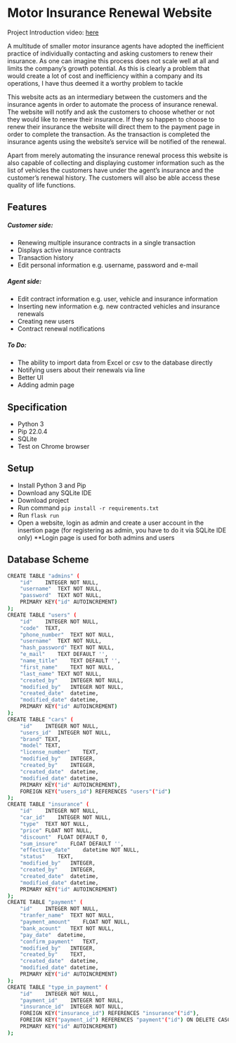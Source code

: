 # Motor Insurance Renewal Website
Project Introduction video: [here](https://www.youtube.com/watch?v=oIk2hTPxFqs "here")

A multitude of smaller motor insurance agents have adopted the inefficient practice of individually contacting and asking customers to renew their insurance. As one can imagine this process does not scale well at all and limits the company’s growth potential. As this is clearly a problem that would create a lot of cost and inefficiency within a company and its operations, I have thus deemed it a worthy problem to tackle
 
This website acts as an intermediary between the customers and the insurance agents in order to automate the process  of insurance renewal. The website will notify and ask the customers to choose whether or not they would like to renew their insurance. If they so happen to choose to renew their insurance the website will direct them to the payment page in order to complete the transaction. As the transaction is completed the insurance agents using the website’s service will be notified of the renewal.
 
Apart from merely automating the insurance renewal process this website is also capable of collecting and displaying customer information such as the list of vehicles the customers have under the agent’s insurance and the customer’s renewal history. The customers will also be able access these quality of life functions.

## Features
##### Customer side:
- Renewing multiple insurance contracts in a single transaction
- Displays active insurance contracts
- Transaction history
- Edit personal information e.g. username, password and e-mail

##### Agent side:
- Edit contract information e.g. user, vehicle and insurance information
- Inserting new information e.g. new contracted vehicles and insurance renewals
- Creating new users
- Contract renewal notifications

##### To Do:
- The ability to import data from Excel or csv to the database directly
- Notifying users about their renewals via line
- Better UI
- Adding admin page

## Specification
- Python 3
- Pip 22.0.4
- SQLite
- Test on Chrome browser

## Setup
- Install Python 3 and Pip
- Download any SQLite IDE
- Download project
- Run command `pip install -r requirements.txt`
- Run `flask run`
- Open a website, login as admin and create a user account in the insertion page (for registering as admin, you have to do it via SQLite IDE only)
**Login page is used for both admins and users

## Database Scheme
```sh
CREATE TABLE "admins" (
	"id"	INTEGER NOT NULL,
	"username"	TEXT NOT NULL,
	"password"	TEXT NOT NULL,
	PRIMARY KEY("id" AUTOINCREMENT)
);
CREATE TABLE "users" (
	"id"	INTEGER NOT NULL,
	"code"	TEXT,
	"phone_number"	TEXT NOT NULL,
	"username"	TEXT NOT NULL,
	"hash_password"	TEXT NOT NULL,
	"e_mail"	TEXT DEFAULT '',
	"name_title"	TEXT DEFAULT '',
	"first_name"	TEXT NOT NULL,
	"last_name"	TEXT NOT NULL,
	"created_by"	INTEGER NOT NULL,
	"modified_by"	INTEGER NOT NULL,
	"created_date"	datetime,
	"modified_date"	datetime,
	PRIMARY KEY("id" AUTOINCREMENT)
);
CREATE TABLE "cars" (
	"id"	INTEGER NOT NULL,
	"users_id"	INTEGER NOT NULL,
	"brand"	TEXT,
	"model"	TEXT,
	"license_number"	TEXT,
	"modified_by"	INTEGER,
	"created_by"	INTEGER,
	"created_date"	datetime,
	"modified_date"	datetime,
	PRIMARY KEY("id" AUTOINCREMENT),
	FOREIGN KEY("users_id") REFERENCES "users"("id")
);
CREATE TABLE "insurance" (
	"id"	INTEGER NOT NULL,
	"car_id"	INTEGER NOT NULL,
	"type"	TEXT NOT NULL,
	"price"	FLOAT NOT NULL,
	"discount"	FLOAT DEFAULT 0,
	"sum_insure"	FLOAT DEFAULT '',
	"effective_date"	datetime NOT NULL,
	"status"	TEXT,
	"modified_by"	INTEGER,
	"created_by"	INTEGER,
	"created_date"	datetime,
	"modified_date"	datetime,
	PRIMARY KEY("id" AUTOINCREMENT)
);
CREATE TABLE "payment" (
	"id"	INTEGER NOT NULL,
	"tranfer_name"	TEXT NOT NULL,
	"payment_amount"	FLOAT NOT NULL,
	"bank_acount"	TEXT NOT NULL,
	"pay_date"	datetime,
	"confirm_payment"	TEXT,
	"modified_by"	INTEGER,
	"created_by"	TEXT,
	"created_date"	datetime,
	"modified_date"	datetime,
	PRIMARY KEY("id" AUTOINCREMENT)
);
CREATE TABLE "type_in_payment" (
	"id"	INTEGER NOT NULL,
	"payment_id"	INTEGER NOT NULL,
	"insurance_id"	INTEGER NOT NULL,
	FOREIGN KEY("insurance_id") REFERENCES "insurance"("id"),
	FOREIGN KEY("payment_id") REFERENCES "payment"("id") ON DELETE CASCADE,
	PRIMARY KEY("id" AUTOINCREMENT)
);
```
